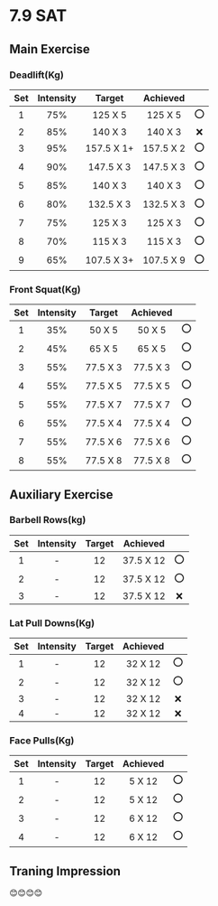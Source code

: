 # 7.9 SAT 

## Main Exercise



### Deadlift(Kg)

| Set  | Intensity |   Target   | Achieved  |      |
| :--: | :-------: | :--------: | :-------: | :--: |
|  1   |    75%    |  125 X 5   |  125 X 5  |  ⭕   |
|  2   |    85%    |  140 X 3   |  140 X 3  |  ❌   |
|  3   |    95%    | 157.5 X 1+ | 157.5 X 2 |  ⭕   |
|  4   |    90%    | 147.5 X 3  | 147.5 X 3 |  ⭕   |
|  5   |    85%    |  140 X 3   |  140 X 3  |  ⭕   |
|  6   |    80%    | 132.5 X 3  | 132.5 X 3 |  ⭕   |
|  7   |    75%    |  125 X 3   |  125 X 3  |  ⭕   |
|  8   |    70%    |  115 X 3   |  115 X 3  |  ⭕   |
|  9   |    65%    | 107.5 X 3+ | 107.5 X 9 |  ⭕   |



### Front Squat(Kg)

| Set  | Intensity |  Target  | Achieved |      |
| :--: | :-------: | :------: | :------: | :--: |
|  1   |    35%    |  50 X 5  |  50 X 5  |  ⭕   |
|  2   |    45%    |  65 X 5  |  65 X 5  |  ⭕   |
|  3   |    55%    | 77.5 X 3 | 77.5 X 3 |  ⭕   |
|  4   |    55%    | 77.5 X 5 | 77.5 X 5 |  ⭕   |
|  5   |    55%    | 77.5 X 7 | 77.5 X 7 |  ⭕   |
|  6   |    55%    | 77.5 X 4 | 77.5 X 4 |  ⭕   |
|  7   |    55%    | 77.5 X 6 | 77.5 X 6 |  ⭕   |
|  8   |    55%    | 77.5 X 8 | 77.5 X 8 |  ⭕   |



## Auxiliary Exercise



### Barbell Rows(kg)

| Set  | Intensity | Target | Achieved  |      |
| :--: | :-------: | :----: | :-------: | :--: |
|  1   |     -     |   12   | 37.5 X 12 |  ⭕   |
|  2   |     -     |   12   | 37.5 X 12 |  ⭕   |
|  3   |     -     |   12   | 37.5 X 12 |  ❌   |



### Lat Pull Downs(Kg)

| Set  | Intensity | Target | Achieved |      |
| :--: | :-------: | :----: | :------: | :--: |
|  1   |     -     |   12   | 32 X 12  |  ⭕   |
|  2   |     -     |   12   | 32 X 12  |  ⭕   |
|  3   |     -     |   12   | 32 X 12  |  ❌   |
|  4   |     -     |   12   | 32 X 12  |  ❌   |



### Face Pulls(Kg)

| Set  | Intensity | Target | Achieved |      |
| :--: | :-------: | :----: | :------: | :--: |
|  1   |     -     |   12   |  5 X 12  |  ⭕   |
|  2   |     -     |   12   |  5 X 12  |  ⭕   |
|  3   |     -     |   12   |  6 X 12  |  ⭕   |
|  4   |     -     |   12   |  6 X 12  |  ⭕   |



## Traning Impression

😊😊😊😊

